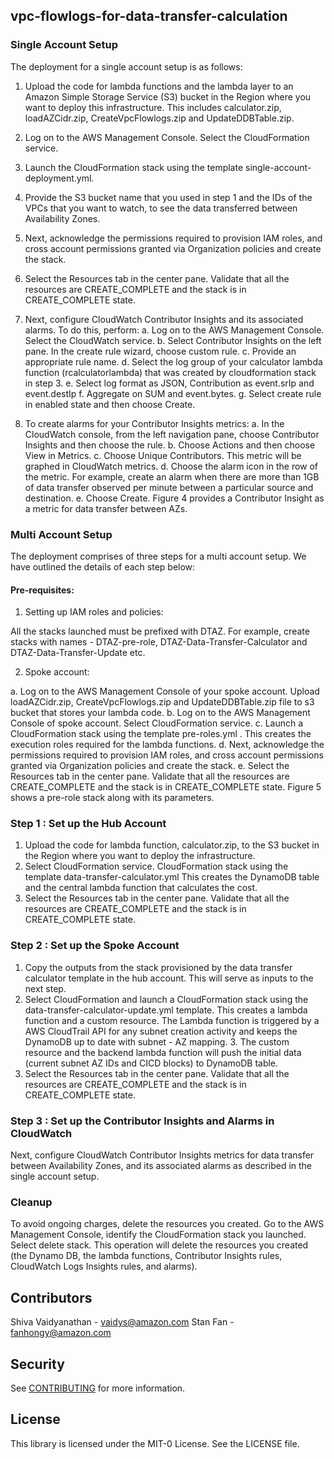 ## vpc-flowlogs-for-data-transfer-calculation

### Single Account Setup
The deployment for a single account setup is as follows:

1. Upload the code for lambda functions and the lambda layer to an Amazon Simple Storage Service (S3) bucket in the Region where you want to deploy this infrastructure. This includes calculator.zip, loadAZCidr.zip, CreateVpcFlowlogs.zip and UpdateDDBTable.zip.
2. Log on to the AWS Management Console. Select the CloudFormation service.
3. Launch the CloudFormation stack using the template single-account-deployment.yml.
4. Provide the S3 bucket name that you used in step 1 and the IDs of the VPCs that you want to watch, to see the data transferred between Availability Zones.
5. Next, acknowledge the permissions required to provision IAM roles, and cross account permissions granted via Organization policies and create the stack.
6. Select the Resources tab in the center pane. Validate that all the resources are CREATE_COMPLETE and the stack is in CREATE_COMPLETE state.
7. Next, configure CloudWatch Contributor Insights and its associated alarms. To do this, perform:
  a. Log on to the AWS Management Console. Select the CloudWatch service.
  b. Select Contributor Insights on the left pane. In the create rule wizard, choose custom rule.
  c. Provide an appropriate rule name.
  d. Select the log group of your calculator lambda function (rcalculatorlambda) that was created by cloudformation stack in step 3.
  e. Select log format as JSON, Contribution as event.srIp and event.destIp
  f. Aggregate on SUM and event.bytes.
  g. Select create rule in enabled state and then choose Create.
 
8. To create alarms for your Contributor Insights metrics:
  a. In the CloudWatch console, from the left navigation pane, choose Contributor Insights and then choose the rule.
  b. Choose Actions and then choose View in Metrics.
  c. Choose Unique Contributors. This metric will be graphed in CloudWatch metrics.
  d. Choose the alarm icon in the row of the metric. For example, create an alarm when there are more than 1GB of data transfer observed per minute between a particular source and destination.
  e. Choose Create. Figure 4 provides a Contributor Insight as a metric for data transfer between AZs.

### Multi Account Setup
The deployment comprises of three steps for a multi account setup. We have outlined the details of each step below:

#### Pre-requisites:

1. Setting up IAM roles and policies:   

All the stacks launched must be prefixed with DTAZ. For example, create stacks with names - DTAZ-pre-role, DTAZ-Data-Transfer-Calculator and DTAZ-Data-Transfer-Update etc.

2. Spoke account:

  a. Log on to the AWS Management Console of your spoke account. Upload loadAZCidr.zip, CreateVpcFlowlogs.zip and UpdateDDBTable.zip file to s3 bucket that stores your lambda code.
  b. Log on to the AWS Management Console of spoke account. Select CloudFormation service.
  c. Launch a CloudFormation stack using the template pre-roles.yml . This creates the execution roles required for the lambda functions.
  d. Next, acknowledge the permissions required to provision IAM roles, and cross account permissions granted via Organization policies and create the stack.
  e. Select the Resources tab in the center pane. Validate that all the resources are CREATE_COMPLETE and the stack is in CREATE_COMPLETE state. Figure 5 shows a pre-role stack along with its parameters.

### Step 1 : Set up the Hub Account

1. Upload the code for lambda function, calculator.zip, to the S3 bucket in the Region where you want to deploy the infrastructure.
2. Select CloudFormation service. CloudFormation stack using the template data-transfer-calculator.yml This creates the DynamoDB table and the central lambda function that calculates the cost.
3. Select the Resources tab in the center pane. Validate that all the resources are CREATE_COMPLETE and the stack is in CREATE_COMPLETE state.

### Step 2 : Set up the Spoke Account

1. Copy the outputs from the stack provisioned by the data transfer calculator template in the hub account. This will serve as inputs to the next step.
2. Select CloudFormation and launch a CloudFormation stack using the data-transfer-calculator-update.yml template. This creates a lambda function and a custom resource. The Lambda function is triggered by a AWS CloudTrail API for any subnet creation activity and keeps the DynamoDB up to date with subnet - AZ mapping. 3. The custom resource and the backend lambda function will push the initial data (current subnet AZ IDs and CICD blocks) to DynamoDB table.
4. Select the Resources tab in the center pane. Validate that all the resources are CREATE_COMPLETE and the stack is in CREATE_COMPLETE state.

### Step 3 : Set up the Contributor Insights and Alarms in CloudWatch

Next, configure CloudWatch Contributor Insights metrics for data transfer between Availability Zones, and its associated alarms as described in the single account setup.

### Cleanup

To avoid ongoing charges, delete the resources you created. Go to the AWS Management Console, identify the CloudFormation stack you launched. Select delete stack. This operation will delete the resources you created (the Dynamo DB, the lambda functions, Contributor Insights rules, CloudWatch Logs Insights rules, and alarms).

## Contributors
Shiva Vaidyanathan - vaidys@amazon.com
Stan Fan - fanhongy@amazon.com

## Security

See [CONTRIBUTING](CONTRIBUTING.md#security-issue-notifications) for more information.

## License

This library is licensed under the MIT-0 License. See the LICENSE file.

